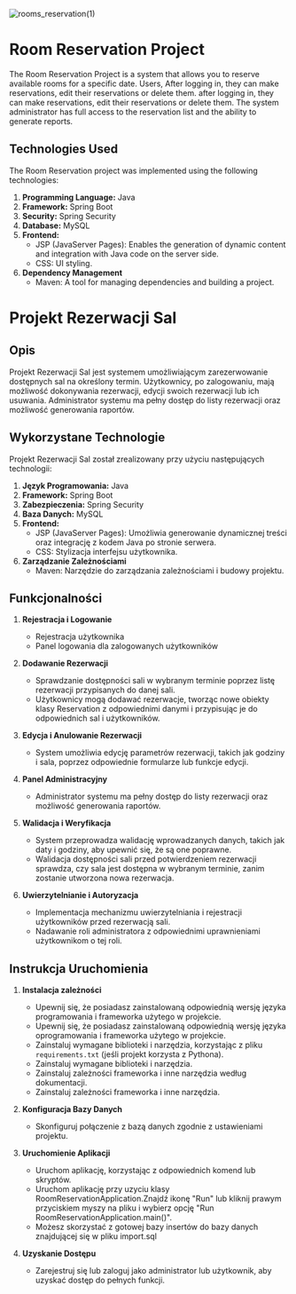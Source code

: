 
![rooms_reservation(1)](https://github.com/Agis878/room_reservation/assets/126699089/49b6604c-becf-43be-abef-ef0903712c36)


# Room Reservation Project
The Room Reservation Project is a system that allows you to reserve available rooms for a specific date. Users,
After logging in, they can make reservations, edit their reservations or delete them.
after logging in, they can make reservations, edit their reservations or delete them.
The system administrator has full access to the reservation list and the ability to generate reports.

## Technologies Used

The Room Reservation project was implemented using the following technologies:

1. **Programming Language:** Java
2. **Framework:** Spring Boot
3. **Security:** Spring Security
4. **Database:** MySQL
5. **Frontend:**
   - JSP (JavaServer Pages): Enables the generation of dynamic content and integration with Java code on the server side.
   - CSS: UI styling.
6. **Dependency Management**
   - Maven: A tool for managing dependencies and building a project.


# Projekt Rezerwacji Sal


## Opis

Projekt Rezerwacji Sal jest systemem umożliwiającym zarezerwowanie dostępnych sal na określony termin. Użytkownicy, 
po zalogowaniu, mają możliwość dokonywania rezerwacji, edycji swoich rezerwacji lub ich usuwania. 
Administrator systemu ma pełny dostęp do listy rezerwacji oraz możliwość generowania raportów.

## Wykorzystane Technologie

Projekt Rezerwacji Sal został zrealizowany przy użyciu następujących technologii:

1. **Język Programowania:** Java
2. **Framework:** Spring Boot
3. **Zabezpieczenia:** Spring Security
4. **Baza Danych:** MySQL
5. **Frontend:** 
   -    JSP (JavaServer Pages): Umożliwia generowanie dynamicznej treści oraz integrację z kodem Java po stronie serwera.
   -  CSS: Stylizacja interfejsu użytkownika.
6. **Zarządzanie Zależnościami**
   - Maven: Narzędzie do zarządzania zależnościami i budowy projektu.




## Funkcjonalności

1. **Rejestracja i Logowanie**
    - Rejestracja użytkownika
    - Panel logowania dla zalogowanych użytkowników

3. **Dodawanie Rezerwacji**
    - Sprawdzanie dostępności sali w wybranym terminie poprzez listę rezerwacji przypisanych do danej sali.
    - Użytkownicy mogą dodawać rezerwacje, tworząc nowe obiekty klasy Reservation z odpowiednimi danymi i             przypisując je do odpowiednich sal i użytkowników.
    

4. **Edycja i Anulowanie Rezerwacji**
    - System umożliwia edycję parametrów rezerwacji, takich jak godziny i sala, poprzez odpowiednie formularze        lub funkcje edycji.

5. **Panel Administracyjny**
    - Administrator systemu ma pełny dostęp do listy rezerwacji oraz możliwość generowania raportów.

6. **Walidacja i Weryfikacja**
    - System przeprowadza walidację wprowadzanych danych, takich jak daty i godziny, aby upewnić się, że są one poprawne.
    - Walidacja dostępności sali przed potwierdzeniem rezerwacji sprawdza, czy sala jest dostępna w wybranym          terminie, zanim zostanie utworzona nowa rezerwacja.

7. **Uwierzytelnianie i Autoryzacja**
    - Implementacja mechanizmu uwierzytelniania i rejestracji użytkowników przed rezerwacją sali.
    - Nadawanie roli administratora z odpowiednimi uprawnieniami użytkownikom o tej roli.

## Instrukcja Uruchomienia

1. **Instalacja zależności**
    - Upewnij się, że posiadasz zainstalowaną odpowiednią wersję języka programowania i frameworka użytego w projekcie.
   - Upewnij się, że posiadasz zainstalowaną odpowiednią wersję języka oprogramowania i frameworka użytego w projekcie.
    - Zainstaluj wymagane biblioteki i narzędzia, korzystając z pliku `requirements.txt` (jeśli projekt korzysta z Pythona).
   - Zainstaluj wymagane biblioteki i narzędzia.
   - Zainstaluj zależności frameworka i inne narzędzia według dokumentacji.
   - Zainstaluj zależności frameworka i inne narzędzia.

2. **Konfiguracja Bazy Danych**
    - Skonfiguruj połączenie z bazą danych zgodnie z ustawieniami projektu.


3. **Uruchomienie Aplikacji**
   - Uruchom aplikację, korzystając z odpowiednich komend lub skryptów.
   - Uruchom aplikację przy uzyciu klasy RoomReservationApplication.Znajdź ikonę "Run" lub kliknij prawym            przyciskiem myszy na pliku i wybierz opcję "Run RoomReservationApplication.main()".
   - Możesz skorzystać z gotowej bazy insertów do bazy danych znajdującej się w pliku import.sql

4. **Uzyskanie Dostępu**
    - Zarejestruj się lub zaloguj jako administrator lub użytkownik, aby uzyskać dostęp do pełnych funkcji.

